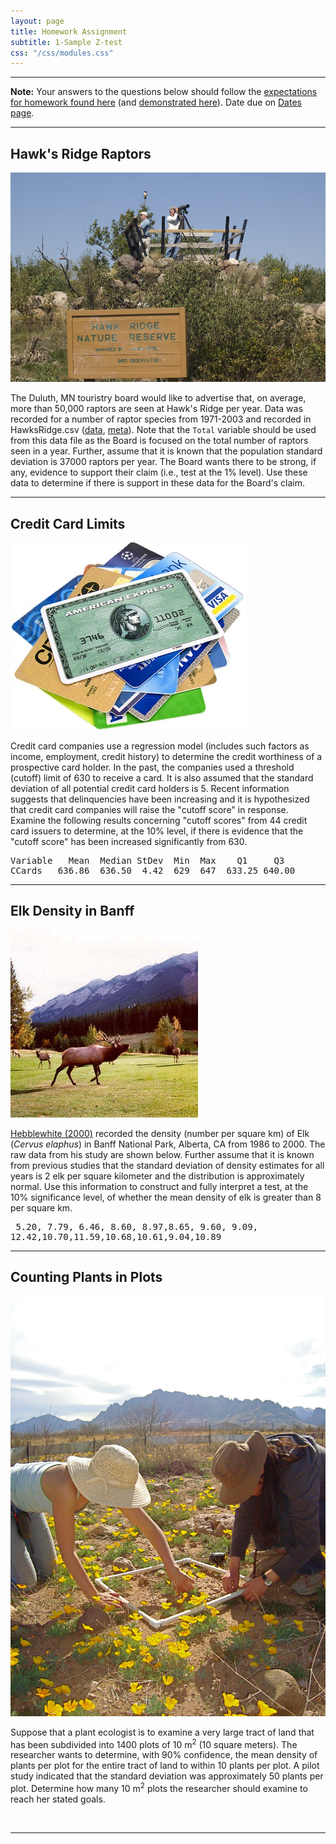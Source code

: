 ```yaml
---
layout: page
title: Homework Assignment
subtitle: 1-Sample Z-test
css: "/css/modules.css"
---
```


----

<div class="alert alert-warning">
<strong>Note:</strong> Your answers to the questions below should follow the <a href="../../resources/hwformat" target="_blank">expectations for homework found here</a> (and <a href="../../resources/FAQ/FAQs/HWFormat_Example.pdf" target="_blank">demonstrated here</a>). Date due on <a href="../../resources/Dates-Current.html" target="_blank">Dates page</a>.
</div>

----

## Hawk's Ridge Raptors
<img src="../zimgs/hawk_ridge.jpg" alt="Hawk's Ridge" class="img-right">

The Duluth, MN touristry board would like to advertise that, on average, more than 50,000 raptors are seen at Hawk's Ridge per year. Data was recorded for a number of raptor species from 1971-2003 and recorded in HawksRidge.csv ([data](https://raw.githubusercontent.com/droglenc/NCData/master/HawksRidge.csv), [meta](https://raw.githubusercontent.com/droglenc/NCData/master/HawksRidge_meta.txt)). Note that the `Total` variable should be used from this data file as the Board is focused on the total number of raptors seen in a year. Further, assume that it is known that the population standard deviation is 37000 raptors per year. The Board wants there to be strong, if any, evidence to support their claim (i.e., test at the 1% level). Use these data to determine if there is support in these data for the Board's claim.

----

## Credit Card Limits
<img src="../zimgs/credit-card.jpg" alt="Credit Cards" class="img-right">

Credit card companies use a regression model (includes such factors as income, employment, credit history) to determine the credit worthiness of a prospective card holder. In the past, the companies used a threshold (cutoff) limit of 630 to receive a card. It is also assumed that the standard deviation of all potential credit card holders is 5. Recent information suggests that delinquencies have been increasing and it is hypothesized that credit card companies will raise the "cutoff score" in response. Examine the following results concerning "cutoff scores" from 44 credit card issuers to determine, at the 10% level, if there is evidence that the "cutoff score" has been increased significantly from 630.

<pre>
Variable   Mean  Median StDev  Min  Max    Q1     Q3
CCards   636.86  636.50  4.42  629  647  633.25 640.00
</pre>

----

## Elk Density in Banff
<img src="../zimgs/elk-inBanff.jpg" alt="Elk in Banff" class="img-right">

[Hebblewhite (2000)](http://www.carnivoreconservation.org/files/thesis/hebblewhite_2000_msc.pdf) recorded the density (number per square km) of Elk (*Cervus elaphus*) in Banff National Park, Alberta, CA from 1986 to 2000. The raw data from his study are shown below. Further assume that it is known from previous studies that the standard deviation of density estimates for all years is 2 elk per square kilometer and the distribution is approximately normal. Use this information to construct and fully interpret a test, at the 10% significance level, of whether the mean density of elk is greater than 8 per square km.

<pre>
 5.20, 7.79, 6.46, 8.60, 8.97,8.65, 9.60, 9.09,
12.42,10.70,11.59,10.68,10.61,9.04,10.89
</pre>

----

## Counting Plants in Plots
<img src="../zimgs/counting-plants.jpg" alt="Counting PLants" class="img-right">

Suppose that a plant ecologist is to examine a very large tract of land that has been subdivided into 1400 plots of 10 m<sup>2</sup> (10 square meters). The researcher wants to determine, with 90% confidence, the mean density of plants per plot for the entire tract of land to within 10 plants per plot. A pilot study indicated that the standard deviation was approximately 50 plants per plot. Determine how many 10 m<sup>2</sup> plots the researcher should examine to reach her stated goals.

&nbsp; &nbsp;

----
